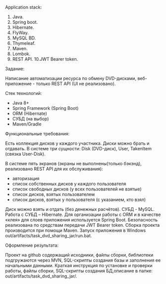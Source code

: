 Application stack:

1. Java.
2. Spring boot.
3. Hibernate.
4. FlyWay.
5. MySQL BD.
6. Thymeleaf.
7. Maven.
8. Lombok.
9. REST API.
10.JWT Bearer token.

Задание:

Написание автоматизации ресурса по обмену DVD-дисками, веб-приложение - только REST API (UI не реализовано).

Стек технологий:
- Java 8+
- Spring Framework (Spring Boot)
- ORM (Hibernate)
- СУБД (на выбор)
- Maven/Gradle

Функциональные требования:

Есть коллекция дисков у каждого участника. 
Диски можно брать и отдавать. 
В системе три сущности: Disk (DVD-диск), User, TakenItem (связка User-Disk).

В системе пять экранов (экраны не выполнены(только бэкэнд), реализовано REST API для их обслуживания):
- авторизация
- список собственных дисков у каждого пользователя
- список свободных дисков (у всех пользователей не взятые)
- список дисков, взятых пользователем
- список дисков, взятых у пользователя (с указанием, кто взял)

Диск можно взять и отдать (без денежных расчётов).
СУБД - MySQL.
Работа с СУБД – Hibernate.
Для организации работы с ORM и в качестве «клея» для слоев приложения используется Spring Boot.
Безопасность реализована по средствам передачи JWT Bearer token.
Сборка проекта производится при помощи Maven.
Запуск приложения в Windows out/artifacts/task_dvd_sharing_jar/run.bat.

Оформление результата:

Проект на github содержащий исходники, файлы сборки, библиотеки подгружаются через MVN, SQL-скрипты создания базы и заполнения ее начальными данными.
Краткая инструкция по установке и проверки работы, файлы сборки, SQL-скрипты создания БД,описание в папке: out/artifacts/task_dvd_sharing_jar/.
